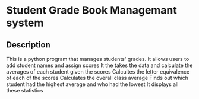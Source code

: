 # Student Grade Book Managemant system
## Description

This is a python program that manages students' grades. 
It allows users to add student names and  assign scores
It the takes the data and calculate the averages of each student given the scores
Calcultes the  letter equivalence of each of the scores
Calculates the overall class average
Finds out which student had the highest average and who had the lowest
It displays all these statistics